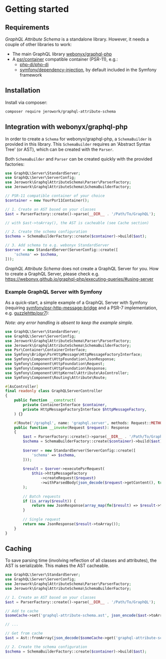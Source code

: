 # Getting started

## Requirements
*GraphQL Attribute Schema* is a standalone library. However, it needs a couple of other libraries to work:

- The main GraphQL library [webonyx/graphql-php](https://github.com/webonyx/graphql-php)
- A [psr/container](https://github.com/php-fig/container) compatible container (PSR-11), e.g.:
    - [php-di/php-di](https://github.com/PHP-DI/PHP-DI)
    - [symfony/dependency-injection](https://github.com/symfony/dependency-injection), by default included in the Symfony framework 

## Installation
Install via composer:
```bash
composer require jerowork/graphql-attribute-schema
```

## Integration with webonyx/graphql-php
In order to create a `Schema` for webonyx/graphql-php, a `SchemaBuilder` is provided in this library.
This `SchemaBuilder` requires an 'Abstract Syntax Tree' (or AST), which can be created with the `Parser`.

Both `SchemaBuilder` and `Parser` can be created quickly with the provided factories:

```php
use GraphQL\Server\StandardServer;
use GraphQL\Server\ServerConfig;
use Jerowork\GraphqlAttributeSchema\Parser\ParserFactory;
use Jerowork\GraphqlAttributeSchema\SchemaBuilderFactory;

// PSR-11 compatible container of your choice
$container = new YourPsr11Container();

// 1. Create an AST based on your classes
$ast = ParserFactory::create()->parse(__DIR__ . '/Path/To/GraphQL');

// with $ast->toArray(), the AST is cacheable (see Cache section)

// 2. Create the schema configuration
$schema = SchemaBuilderFactory::create($container)->build($ast);

// 3. Add schema to e.g. webonyx StandardServer
$server = new StandardServer(ServerConfig::create([
    'schema' => $schema,
]));
```

*GraphQL Attribute Schema* does not create a GraphQL Server for you.
How to create a GraphQL Server, please check e.g. https://webonyx.github.io/graphql-php/executing-queries/#using-server

### Example GraphQL Server with Symfony

As a quick-start, a simple example of a GraphQL Server with Symfony 
(requiring [symfony/psr-http-message-bridge](https://github.com/symfony/psr-http-message-bridge) and a PSR-7 implementation, e.g. [guzzlehttp/psr7](https://github.com/guzzle/psr7)):

_Note: any error handling is absent to keep the example simple._
```php
use GraphQL\Server\StandardServer;
use GraphQL\Server\ServerConfig;
use Jerowork\GraphqlAttributeSchema\Parser\ParserFactory;
use Jerowork\GraphqlAttributeSchema\SchemaBuilderFactory;
use Psr\Container\ContainerInterface;
use Symfony\Bridge\PsrHttpMessage\HttpMessageFactoryInterface;
use Symfony\Component\HttpFoundation\JsonResponse;
use Symfony\Component\HttpFoundation\Request;
use Symfony\Component\HttpFoundation\Response;
use Symfony\Component\HttpKernel\Attribute\AsController;
use Symfony\Component\Routing\Attribute\Route;

#[AsController]
final readonly class GraphQLServerController
{
    public function __construct(
        private ContainerInterface $container,
        private HttpMessageFactoryInterface $httpMessageFactory,
    ) {}

    #[Route('/graphql', name: 'graphql.server', methods: Request::METHOD_POST)]
    public function __invoke(Request $request): Response
    {
        $ast = ParserFactory::create()->parse(__DIR__ . '/Path/To/GraphQL');
        $schema = SchemaBuilderFactory::create($container)->build($ast);
        
        $server = new StandardServer(ServerConfig::create([
            'schema' => $schema,
        ]));
        
        $result = $server->executePsrRequest(
            $this->httpMessageFactory
                ->createRequest($request)
                ->withParsedBody(json_decode($request->getContent(), true, flags: JSON_THROW_ON_ERROR)),
        );
        
        // Batch requests
        if (is_array($result)) {
            return new JsonResponse(array_map(fn($result) => $result->toArray(), $result));        
        }
        
        // Single request
        return new JsonResponse($result->toArray());
    }
}
```

## Caching
To save parsing time (involving reflection of all classes and attributes),
the AST is serializable. This makes the AST cacheable.

```php
use GraphQL\Server\StandardServer;
use GraphQL\Server\ServerConfig;
use Jerowork\GraphqlAttributeSchema\Parser\ParserFactory;
use Jerowork\GraphqlAttributeSchema\SchemaBuilderFactory;

// 1. Create an AST based on your classes
$ast = ParserFactory::create()->parse(__DIR__ . '/Path/To/GraphQL');

// Add to cache
$someCache->set('graphql-attribute-schema.ast', json_encode($ast->toArray(), JSON_THROW_ON_ERROR));

// ...

// Get from cache
$ast = Ast::fromArray(json_decode($someCache->get('graphql-attribute-schema.ast'), true, flags: JSON_THROW_ON_ERROR));

// 2. Create the schema configuration
$schema = SchemaBuilderFactory::create($container)->build($ast);
```